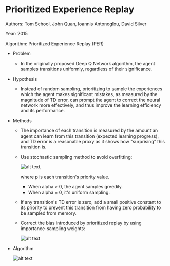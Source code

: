 # Prioritized Experience Replay

Authors: Tom School, John Quan, Ioannis Antonoglou, David Silver

Year: 2015

Algorithm: Prioritized Experience Replay (PER)

- Problem

  - In the originally proposed Deep Q Network algorithm, the agent samples transitions uniformly, regardless of their significance.

- Hypothesis

  - Instead of random sampling, prioritizing to sample the experiences which the agent makes significant mistakes, as measured by the magnitude of TD error, can prompt the agent to correct the neural network more effectively, and thus improve the learning efficiency and its performance.

- Methods

  - The importance of each transition is measured by the amount an agent can learn from this transition (expected learning progress), and TD error is a reasonable proxy as it shows how "surprising" this transition is.

  - Use stochastic sampling method to avoid overfitting:

    ![alt text](https://github.com/RPC2/DRL_paper_summary/blob/master/imgs/005_1.png),

    where p is each transition's priority value.

    - When alpha > 0, the agent samples greedily.
    - When alpha = 0, it's uniform sampling.

  - If any transition's TD error is zero, add a small positive constant to its priority to prevent this transition from having zero probability to be sampled from memory.

  - Correct the bias introduced by prioritized replay by using importance-sampling weights:

    ![alt text](https://github.com/RPC2/DRL_paper_summary/blob/master/imgs/005_2.png)

- Algorithm

  ![alt text](https://github.com/RPC2/DRL_paper_summary/blob/master/imgs/005_3.png)